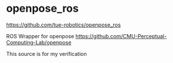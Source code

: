# openpose_ros

https://github.com/tue-robotics/openpose_ros

ROS Wrapper for openpose https://github.com/CMU-Perceptual-Computing-Lab/openpose

This source is for my verification

